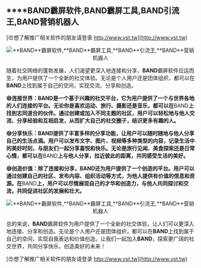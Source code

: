 ## ****BAND**霸屏软件,**BAND**霸屏工具,**BAND**引流王,**BAND**营销机器人**

[😍想了解推广相关软件的朋友请登录 http://www.vst.tw](http://www.vst.tw)

 <center><img src="https://vst.tw/MP4/tuiguang/png/1.png" alt="**BAND**霸屏软件,**BAND**霸屏工具,**BAND**引流王,**BAND**营销机器人"></center>

随着社交网络的蓬勃发展，人们渴望更深入地连接和分享，**BAND**霸屏软件应运而生，为用户提供了一个全新的社交体验。无论是个人用户还是团体组织，都可以在**BAND**上找到属于自己的空间，实现交流、分享和创造。

**😄连接世界：**BAND**是一个基于兴趣的社交平台，它为用户提供了一个与世界各地的人们连接的平台。无论你是喜欢运动、旅行、摄影还是音乐，都可以在**BAND**上找到志同道合的伙伴。通过创建或加入不同主题的社区，用户可以轻松地与他人交流、分享经验和互相启发，从而扩大自己的社交圈子，结识更多有趣的人。**

**😄分享快乐：**BAND**提供了丰富多样的分享功能，让用户可以随时随地与他人分享自己的生活点滴。用户可以发布文字、图片、视频等多种类型的内容，记录生活中的美好时刻，与朋友们一起分享喜悦和快乐。无论是旅行见闻、美食探索还是日常心情，都可以在**BAND**上与他人分享，拉近彼此的距离，共同感受生活的美好。**

**😄创造价值：除了连接和分享，**BAND**还为用户提供了一个创造的平台。用户可以通过创建自己的社区、发布内容、组织活动等方式，为他人提供有价值的信息和资源。在**BAND**上，用户可以尽情展现自己的才华和创造力，与他人共同探讨和交流，共同促进社区的发展和壮大。**

 <center><img src="https://vst.tw/MP4/tuiguang/png/3.png" alt="**BAND**霸屏软件,**BAND**霸屏工具,**BAND**引流王,**BAND**营销机器人"></center>

总的来说，**BAND**霸屏软件为用户提供了一个全新的社交体验，让人们可以更深入地连接、分享和创造。无论是个人用户还是团体组织，都可以在**BAND**上找到属于自己的空间，实现自我表达和价值创造。让我们一起加入**BAND**，探索更广阔的社交世界，共同分享快乐，创造美好的未来！

[😍想了解推广相关软件的朋友请登录 http://www.vst.tw](http://www.vst.tw)



